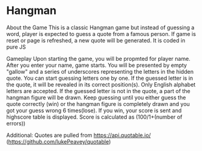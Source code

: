 # Hangman

About the Game
This is a classic Hangman game but instead of guessing a word, player is expected to guess a quote from a famous person.
If game is reset or page is refreshed, a new quote will be generated.
It is coded in pure JS

Gameplay
Upon starting the game, you will be propmted for player name. After you enter your name, game starts.
You will be presented by empty "gallow" and a series of underscores representing the letters in the hidden quote.
You can start guessing letters one by one. If the guessed letter is in the quote, it will be revealed in its correct position(s).
Only English alphabet letters are accepted.
If the guessed letter is not in the quote, a part of the hangman figure will be drawn.
Keep guessing until you either guess the quote correctly (win) or the hangman figure is completely drawn and you got your guess wrong 6 times(lose).
If you win, your score is sent and highscore table is displayed. Score is calculated as (100/1+(number of errors))


Additional:
Quotes are pulled from https://api.quotable.io/ (https://github.com/lukePeavey/quotable)